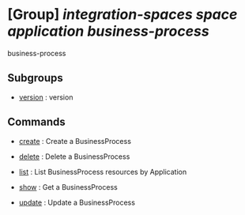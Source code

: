 # [Group] _integration-spaces space application business-process_

business-process

## Subgroups

- [version](/Commands/integration-spaces/space/application/business-process/version/readme.md)
: version

## Commands

- [create](/Commands/integration-spaces/space/application/business-process/_create.md)
: Create a BusinessProcess

- [delete](/Commands/integration-spaces/space/application/business-process/_delete.md)
: Delete a BusinessProcess

- [list](/Commands/integration-spaces/space/application/business-process/_list.md)
: List BusinessProcess resources by Application

- [show](/Commands/integration-spaces/space/application/business-process/_show.md)
: Get a BusinessProcess

- [update](/Commands/integration-spaces/space/application/business-process/_update.md)
: Update a BusinessProcess
